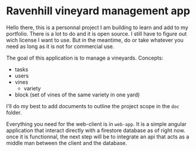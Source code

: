 # Ravenhill vineyard management app

Hello there, this is a personnal project I am building to learn and add to my portfolio.
There is a lot to do and it is open source. I still have to figure out wich license I want to use.
But in the meantime, do or take whatever you need as long as it is not for commercial use. 

The goal of this application is to manage a vineyards.
Concepts:
- tasks
- users
- vines
  - variety
- block (set of vines of the same variety in one yard)
  
I'll do my best to add documents to outline the project scope in the `doc` folder.


Everything you need for the web-client is in `web-app`. 
It is a simple angular application that interact directly with a firestore database as of right now.
once it is functionnal, the next step will be to integrate an api that acts as a middle man between the client and the database.
